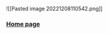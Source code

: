 ![[Pasted image 20221208110542.png]]
### [Home page](obsidian://open?vault=first%20vault&file=Heaps%20chapter12%2FHome%20page)

